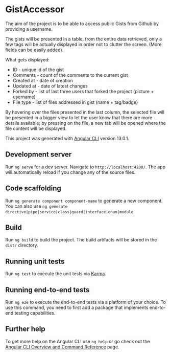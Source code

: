# GistAccessor
The aim of the project is to be able to access public Gists from Github by providing a username.

The gists will be presented in a table, from the entire data retrieved, only a few tags will be actually displayed in order not to clutter the screen. (More fields can be easily added).

What gets displayed:
- ID - unique id of the gist
- Comments - count of the comments to the current gist
- Created at - date of creation
- Updated at - date of latest changes
- Forked by - list of last three users that forked the project (picture + username)
- File type - list of files addressed in gist (name + tag/badge)

By hovering over the files presented in the last column, the selected file will be presented in a bigger view to let the user know that there are more details available; by pressing on the file, a new tab will be opened where the file content will be displayed.

This project was generated with [Angular CLI](https://github.com/angular/angular-cli) version 13.0.1.

## Development server

Run `ng serve` for a dev server. Navigate to `http://localhost:4200/`. The app will automatically reload if you change any of the source files.

## Code scaffolding

Run `ng generate component component-name` to generate a new component. You can also use `ng generate directive|pipe|service|class|guard|interface|enum|module`.

## Build

Run `ng build` to build the project. The build artifacts will be stored in the `dist/` directory.

## Running unit tests

Run `ng test` to execute the unit tests via [Karma](https://karma-runner.github.io).

## Running end-to-end tests

Run `ng e2e` to execute the end-to-end tests via a platform of your choice. To use this command, you need to first add a package that implements end-to-end testing capabilities.

## Further help

To get more help on the Angular CLI use `ng help` or go check out the [Angular CLI Overview and Command Reference](https://angular.io/cli) page.
